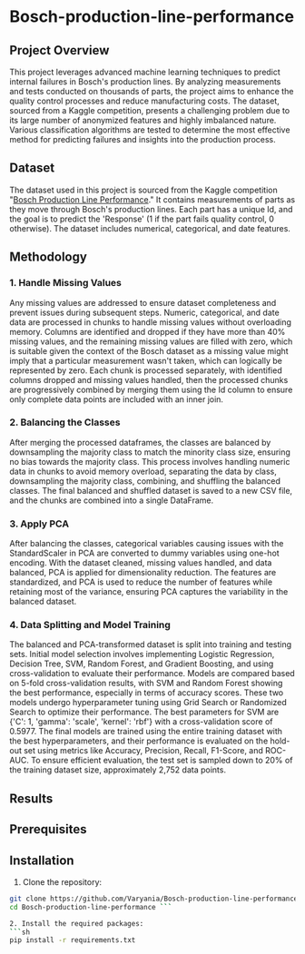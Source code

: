 
# Bosch-production-line-performance
## Project Overview
This project leverages advanced machine learning techniques to predict internal failures in Bosch's production lines. By analyzing measurements and tests conducted on thousands of parts, the project aims to enhance the quality control processes and reduce manufacturing costs. The dataset, sourced from a Kaggle competition, presents a challenging problem due to its large number of anonymized features and highly imbalanced nature. Various classification algorithms are tested to determine the most effective method for predicting failures and insights into the production process.

## Dataset
The dataset used in this project is sourced from the Kaggle competition "[Bosch Production Line Performance](https://www.kaggle.com/competitions/bosch-production-line-performance/data)." It contains measurements of parts as they move through Bosch's production lines. Each part has a unique Id, and the goal is to predict the 'Response' (1 if the part fails quality control, 0 otherwise). The dataset includes numerical, categorical, and date features.

## Methodology
### 1. Handle Missing Values
Any missing values are addressed to ensure dataset completeness and prevent issues during subsequent steps. Numeric, categorical, and date data are processed in chunks to handle missing values without overloading memory. Columns are identified and dropped if they have more than 40% missing values, and the remaining missing values are filled with zero, which is suitable given the context of the Bosch dataset as a missing value might imply that a particular measurement wasn't taken, which can logically be represented by zero. Each chunk is processed separately, with identified columns dropped and missing values handled, then the processed chunks are progressively combined by merging them using the Id column to ensure only complete data points are included with an inner join.

### 2. Balancing the Classes 
After merging the processed dataframes, the classes are balanced by downsampling the majority class to match the minority class size, ensuring no bias towards the majority class. This process involves handling numeric data in chunks to avoid memory overload, separating the data by class, downsampling the majority class, combining, and shuffling the balanced classes. The final balanced and shuffled dataset is saved to a new CSV file, and the chunks are combined into a single DataFrame. 

### 3. Apply PCA
After balancing the classes, categorical variables causing issues with the StandardScaler in PCA are converted to dummy variables using one-hot encoding. With the dataset cleaned, missing values handled, and data balanced, PCA is applied for dimensionality reduction. The features are standardized, and PCA is used to reduce the number of features while retaining most of the variance, ensuring PCA captures the variability in the balanced dataset.

### 4. Data Splitting and Model Training
The balanced and PCA-transformed dataset is split into training and testing sets. Initial model selection involves implementing Logistic Regression, Decision Tree, SVM, Random Forest, and Gradient Boosting, and using cross-validation to evaluate their performance. Models are compared based on 5-fold cross-validation results, with SVM and Random Forest showing the best performance, especially in terms of accuracy scores. These two models undergo hyperparameter tuning using Grid Search or Randomized Search to optimize their performance. The best parameters for SVM are {'C': 1, 'gamma': 'scale', 'kernel': 'rbf'} with a cross-validation score of 0.5977. The final models are trained using the entire training dataset with the best hyperparameters, and their performance is evaluated on the hold-out set using metrics like Accuracy, Precision, Recall, F1-Score, and ROC-AUC. To ensure efficient evaluation, the test set is sampled down to 20% of the training dataset size, approximately 2,752 data points.

## Results


## Prerequisites

## Installation
1. Clone the repository:
```sh
git clone https://github.com/Varyania/Bosch-production-line-performance.git
cd Bosch-production-line-performance ```

2. Install the required packages:
```sh
pip install -r requirements.txt
